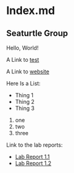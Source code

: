 # Index.md
## Seaturtle Group

Hello, World!

A Link to [test](test.md)

A Link to [website](https://kqwqk.github.io/cse15l-lab/)

Here Is a List:
* Thing 1
* Thing 2
* Thing 3

1. one
2. two
3. three


Link to the lab reports:

* [Lab Report 1.1](lab-report-1-week-2.html)
* [Lab Report 1.2](https://kqwqk.github.io/cse15l-lab/lab-report-1-week-2.html)
